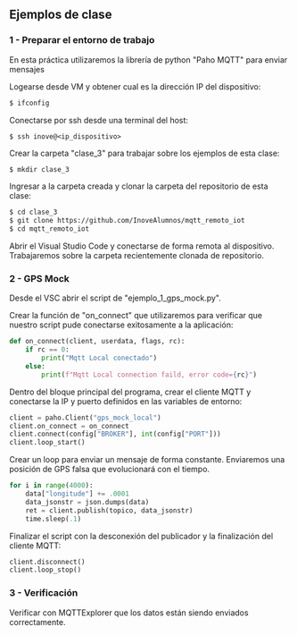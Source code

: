 ## Ejemplos de clase

### 1 - Preparar el entorno de trabajo

En esta práctica utilizaremos la librería de python "Paho MQTT" para enviar mensajes

Logearse desde VM y obtener cual es la dirección IP del dispositivo:
```sh
$ ifconfig
```

Conectarse por ssh desde una terminal del host:
```
$ ssh inove@<ip_dispositivo>
```

Crear la carpeta "clase_3" para trabajar sobre los ejemplos de esta clase:
```sh
$ mkdir clase_3
```

Ingresar a la carpeta creada y clonar la carpeta del repositorio de esta clase:
```sh
$ cd clase_3
$ git clone https://github.com/InoveAlumnos/mqtt_remoto_iot
$ cd mqtt_remoto_iot
```

Abrir el Visual Studio Code y conectarse de forma remota al dispositivo. Trabajaremos sobre la carpeta recientemente clonada de repositorio.


### 2 - GPS Mock
Desde el VSC abrir el script de "ejemplo_1_gps_mock.py".

Crear la función de "on_connect" que utilizaremos para verificar que nuestro script pude conectarse exitosamente a la aplicación:
```python
def on_connect(client, userdata, flags, rc):
    if rc == 0:
        print("Mqtt Local conectado")
    else:
        print(f"Mqtt Local connection faild, error code={rc}")
```

Dentro del bloque principal del programa, crear el cliente MQTT y conectarse la IP y puerto definidos en las variables de entorno:
```python
client = paho.Client("gps_mock_local")
client.on_connect = on_connect
client.connect(config["BROKER"], int(config["PORT"]))
client.loop_start()
```

Crear un loop para enviar un mensaje de forma constante. Enviaremos una posición de GPS falsa que evolucionará con el tiempo.
```python
for i in range(4000):
    data["longitude"] += .0001
    data_jsonstr = json.dumps(data)
    ret = client.publish(topico, data_jsonstr) 
    time.sleep(.1)
```

Finalizar el script con la desconexión del publicador y la finalización del cliente MQTT:
```python
client.disconnect()
client.loop_stop()
```

### 3 - Verificación
Verificar con MQTTExplorer que los datos están siendo enviados correctamente.
